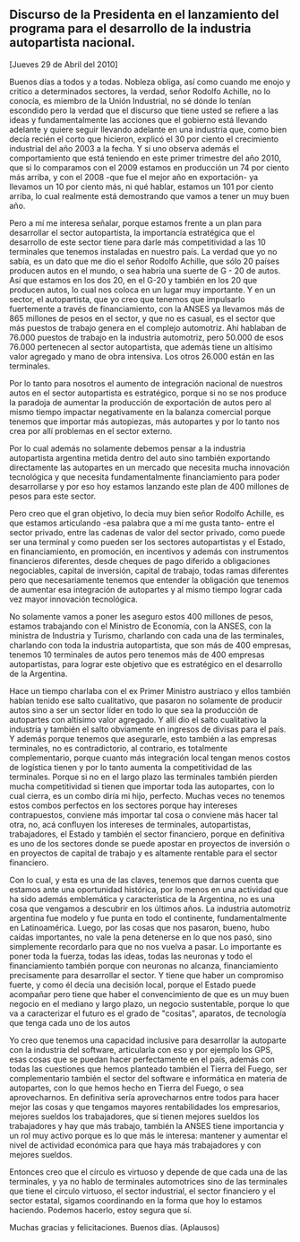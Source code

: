 Discurso de la Presidenta en el lanzamiento del programa para el desarrollo de la industria autopartista nacional.
------------------------------------------------------------------------------------------------------------------

[Jueves 29 de Abril del 2010]

Buenos días a todos y a todas. Nobleza obliga, así como cuando me enojo
y critico a determinados sectores, la verdad, señor Rodolfo Achille, no
lo conocía, es miembro de la Unión Industrial, no sé dónde lo tenían
escondido pero la verdad que el discurso que tiene usted se refiere a
las ideas y fundamentalmente las acciones que el gobierno está llevando
adelante y quiere seguir llevando adelante en una industria que, como
bien decía recién el corto que hicieron, explicó el 30 por ciento el
crecimiento industrial del año 2003 a la fecha. Y si uno observa además
el comportamiento que está teniendo en este primer trimestre del año
2010, que si lo comparamos con el 2009 estamos en producción un 74 por
ciento más arriba, y con el 2008 -que fue el mejor año en exportación-
ya llevamos un 10 por ciento más, ni qué hablar, estamos un 101 por
ciento arriba, lo cual realmente está demostrando que vamos a tener un
muy buen año.

Pero a mí me interesa señalar, porque estamos frente a un plan para
desarrollar el sector autopartista, la importancia estratégica que el
desarrollo de este sector tiene para darle más competitividad a las 10
terminales que tenemos instaladas en nuestro país. La verdad que yo no
sabía, es un dato que me dio el señor Rodolfo Achille, que sólo 20
países producen autos en el mundo, o sea habría una suerte de G - 20 de
autos. Así que estamos en los dos 20, en el G-20 y también en los 20 que
producen autos, lo cual nos coloca en un lugar muy importante. Y en un
sector, el autopartista, que yo creo que tenemos que impulsarlo
fuertemente a través de financiamiento, con la ANSES ya llevamos más de
865 millones de pesos en el sector, y que no es casual, es el sector que
más puestos de trabajo genera en el complejo automotriz. Ahí hablaban de
76.000 puestos de trabajo en la industria automotriz, pero 50.000 de
esos 76.000 pertenecen al sector autopartista, que además tiene un
altísimo valor agregado y mano de obra intensiva. Los otros 26.000 están
en las terminales.

Por lo tanto para nosotros el aumento de integración nacional de
nuestros autos en el sector autopartista es estratégico, porque si no se
nos produce la paradoja de aumentar la producción de exportación de
autos pero al mismo tiempo impactar negativamente en la balanza
comercial porque tenemos que importar más autopiezas, más autopartes y
por lo tanto nos crea por allí problemas en el sector externo.

Por lo cual además no solamente debemos pensar a la industria
autopartista argentina metida dentro del auto sino también exportando
directamente las autopartes en un mercado que necesita mucha innovación
tecnológica y que necesita fundamentalmente financiamiento para poder
desarrollarse y por eso hoy estamos lanzando este plan de 400 millones
de pesos para este sector.

Pero creo que el gran objetivo, lo decía muy bien señor Rodolfo Achille,
es que estamos articulando -esa palabra que a mí me gusta tanto- entre
el sector privado, entre las cadenas de valor del sector privado, como
puede ser una terminal y como pueden ser los sectores autopartistas y el
Estado, en financiamiento, en promoción, en incentivos y además con
instrumentos financieros diferentes, desde cheques de pago diferido a
obligaciones negociables, capital de inversión, capital de trabajo,
todas ramas diferentes pero que necesariamente tenemos que entender la
obligación que tenemos de aumentar esa integración de autopartes y al
mismo tiempo lograr cada vez mayor innovación tecnológica.

No solamente vamos a poner les aseguro estos 400 millones de pesos,
estamos trabajando con el Ministro de Economía, con la ANSES, con la
ministra de Industria y Turismo, charlando con cada una de las
terminales, charlando con toda la industria autopartista, que son más de
400 empresas, tenemos 10 terminales de autos pero tenemos más de 400
empresas autopartistas, para lograr este objetivo que es estratégico en
el desarrollo de la Argentina.

Hace un tiempo charlaba con el ex Primer Ministro austríaco y ellos
también habían tenido ese salto cualitativo, que pasaron no solamente de
producir autos sino a ser un sector líder en todo lo que sea la
producción de autopartes con altísimo valor agregado. Y allí dio el
salto cualitativo la industria y también el salto obviamente en ingresos
de divisas para el país. Y además porque tenemos que asegurarle, esto
también a las empresas terminales, no es contradictorio, al contrario,
es totalmente complementario, porque cuanto más integración local tengan
menos costos de logística tienen y por lo tanto aumenta la
competitividad de las terminales. Porque si no en el largo plazo las
terminales también pierden mucha competitividad si tienen que importar
toda las autopartes, con lo cual cierra, es un combo diría mi hijo,
perfecto. Muchas veces no tenemos estos combos perfectos en los sectores
porque hay intereses contrapuestos, conviene más importar tal cosa o
conviene más hacer tal otra, no, acá confluyen los intereses de
terminales, autopartistas, trabajadores, el Estado y también el sector
financiero, porque en definitiva es uno de los sectores donde se puede
apostar en proyectos de inversión o en proyectos de capital de trabajo y
es altamente rentable para el sector financiero.

Con lo cual, y esta es una de las claves, tenemos que darnos cuenta que
estamos ante una oportunidad histórica, por lo menos en una actividad
que ha sido además emblemática y característica de la Argentina, no es
una cosa que vengamos a descubrir en los últimos años. La industria
automotriz argentina fue modelo y fue punta en todo el continente,
fundamentalmente en Latinoamérica. Luego, por las cosas que nos pasaron,
bueno, hubo caídas importantes, no vale la pena detenerse en lo que nos
pasó, sino simplemente recordarlo para que no nos vuelva a pasar. Lo
importante es poner toda la fuerza, todas las ideas, todas las neuronas
y todo el financiamiento también porque con neuronas no alcanza,
financiamiento precisamente para desarrollar el sector. Y tiene que
haber un compromiso fuerte, y como él decía una decisión local, porque
el Estado puede acompañar pero tiene que haber el convencimiento de que
es un muy buen negocio en el mediano y largo plazo, un negocio
sustentable, porque lo que va a caracterizar el futuro es el grado de
"cositas", aparatos, de tecnología que tenga cada uno de los autos

Yo creo que tenemos una capacidad inclusive para desarrollar la
autoparte con la industria del software, articularla con eso y por
ejemplo los GPS, esas cosas que se puedan hacer perfectamente en el
país, además con todas las cuestiones que hemos planteado también el
Tierra del Fuego, ser complementario también el sector del software e
informática en materia de autopartes, con lo que hemos hecho en Tierra
del Fuego, o sea aprovecharnos. En definitiva sería aprovecharnos entre
todos para hacer mejor las cosas y que tengamos mayores rentabilidades
los empresarios, mejores sueldos los trabajadores, que si tienen mejores
sueldos los trabajadores y hay que más trabajo, también la ANSES tiene
importancia y un rol muy activo porque es lo que más le interesa:
mantener y aumentar el nivel de actividad económica para que haya más
trabajadores y con mejores sueldos.

Entonces creo que el círculo es virtuoso y depende de que cada una de
las terminales, y ya no hablo de terminales automotrices sino de las
terminales que tiene el círculo virtuoso, el sector industrial, el
sector financiero y el sector estatal, sigamos coordinando en la forma
que hoy lo estamos haciendo. Podemos hacerlo, estoy segura que sí.

Muchas gracias y felicitaciones. Buenos días. (Aplausos)

 

 
